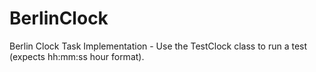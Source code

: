 BerlinClock
===========

Berlin Clock Task Implementation - Use the TestClock class to run a test (expects hh:mm:ss hour format).


